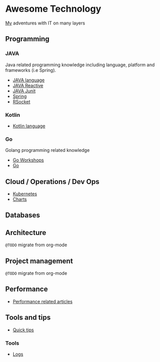 # Awesome Technology

[My](http://twitter.com/ex00) adventures with IT on many layers

## Programming

### JAVA

Java related programming knowledge including language, platform and frameworks (i.e Spring).

- [JAVA language](programming/java/lang/README.md)
- [JAVA Reactive](programming/java/reactive/README.md)
- [JAVA Junit](programming/java/junit/README.md)
- [Spring](programming/java/spring/README.md)
- [RSocket](programming/java/rsocket/README.md)

### Kotlin 
- [Kotlin language](programming/kotlin/README.md)


### Go

Golang programming related knowledge

- [Go Workshops](https://github.com/exu/go-workshops)
- [Go](programming/go/README.md)


## Cloud / Operations / Dev Ops

- [Kubernetes](ops/kubernetes/README.md)
- [Charts](ops/charts/README.md)


## Databases

## Architecture

`@TODO` migrate from org-mode

## Project management

`@TODO` migrate from org-mode

## Performance

- [Performance related articles](performance/README.md)

## Tools and tips

- [Quick tips](quick-tips/README.md)

### Tools

- [Logs](tools/logs/README.md)
